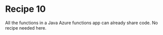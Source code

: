 # Recipe 10
All the functions in a Java Azure functions app can already share code.  No recipe needed here.